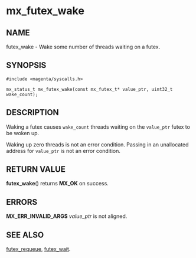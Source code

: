 # mx_futex_wake

## NAME

futex_wake - Wake some number of threads waiting on a futex.

## SYNOPSIS

```
#include <magenta/syscalls.h>

mx_status_t mx_futex_wake(const mx_futex_t* value_ptr, uint32_t wake_count);
```

## DESCRIPTION

Waking a futex causes `wake_count` threads waiting on the `value_ptr`
futex to be woken up.

Waking up zero threads is not an error condition.  Passing in an unallocated
address for `value_ptr` is not an error condition.

## RETURN VALUE

**futex_wake**() returns **MX_OK** on success.

## ERRORS

**MX_ERR_INVALID_ARGS**  *value_ptr* is not aligned.

## SEE ALSO

[futex_requeue](futex_requeue.md),
[futex_wait](futex_wait.md).
